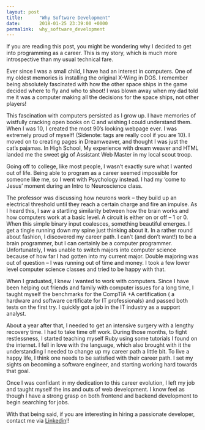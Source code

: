 ```yaml
---
layout: post
title:      "Why Software Development"
date:       2018-01-25 23:39:00 +0000
permalink:  why_software_development
---
```


If you are reading this post, you might be wondering why I decided to get into programming as a career. This is my story, which is much more introspective than my usual technical fare. 

Ever since I was a small child, I have had an interest in computers. One of my oldest memories is installing the original X-Wing in DOS. I remember being absolutely fascinated with how the other space ships in the game decided where to fly and who to shoot! I was blown away when my dad told me it was a computer making all the decisions for the space ships, not other players!

This fascination with computers persisted as I grow up. I have memories of wistfully cracking open books on C and wishing I could understand them.  When I was 10, I created the most 90’s looking webpage ever. I was extremely proud of myself! (Sidenote: <blink> tags are really cool if you are 10). I moved on to creating pages in Dreamweaver, and thought I was just the cat’s pajamas. In High School, My experience with dream weaver and HTML landed me the sweet gig of Assistant Web Master in my local scout troop.

Going off to college, like most people, I wasn’t exactly sure what I wanted out of life. Being able to program as a career seemed impossible for someone like me, so I went with Psychology instead. I had my ‘come to Jesus’ moment during an Intro to Neuroscience class.

The professor was discussing how neurons work – they build up an electrical threshold until they reach a certain charge and fire an impulse.  As I heard this, I saw a startling similarity between how the brain works and how computers work at a basic level. A circuit is either on or off – 1 or 0. When this simple binary input coalesces, something beautiful emerges. I get a tingle running down my spine just thinking about it. In a rather round about fashion, I discovered my career path. I can’t (and don’t want!) to be a brain programmer, but I can certainly be a computer programmer. 
Unfortunately, I was unable to switch majors into computer science because of how far I had gotten into my current major. Double majoring was out of question – I was running out of time and money. I took a few lower level computer science classes and tried to be happy with that. 

When I graduated, I knew I wanted to work with computers. Since I have been helping out friends and family with computer issues for a long time, I taught myself the benchmarks for the CompTIA +A certification ( a hardware and software certificate for IT professionals) and passed both tests on the first try. I quickly got a job in the IT industry as a support analyst.

About a year after that, I needed to get an intensive surgery with a lengthy recovery time. I had to take time off work. During those months, to fight restlessness, I started teaching myself Ruby using some tutorials I found on the internet. I fell in love with the language, which also brought with it the understanding I needed to change up my career path a little bit. To live a happy life, I think one needs to be satisfied with their career path. I set my sights on becoming a software engineer, and starting working hard towards that goal. 

Once I was confidant in my dedication to this career evolution, I left my job and taught myself the ins and outs of web development. I know feel as though I have a strong grasp on both frontend and backend development to begin searching for jobs. 

With that being said, if you are interesting in hiring a passionate developer, contact me via [Linkedin](https://www.linkedin.com/in/alexandra-c-wright/)!!

